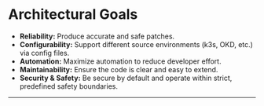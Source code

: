 # Architectural Goals

- **Reliability:** Produce accurate and safe patches.
- **Configurability:** Support different source environments (k3s, OKD, etc.) via config files.
- **Automation:** Maximize automation to reduce developer effort.
- **Maintainability:** Ensure the code is clear and easy to extend.
- **Security & Safety:** Be secure by default and operate within strict, predefined safety boundaries.

---
